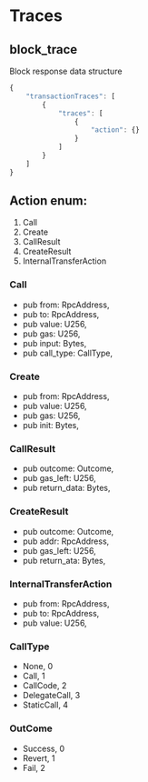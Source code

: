 # Traces

## block_trace

Block response data structure

```javascript
{
    "transactionTraces": [
        {
            "traces": [
                {
                    "action": {}
                }
            ]
        }
    ]    
}
```

## Action enum:

1. Call 
2. Create
3. CallResult
4. CreateResult
5. InternalTransferAction

### Call

* pub from: RpcAddress,
* pub to: RpcAddress,
* pub value: U256,
* pub gas: U256,
* pub input: Bytes,
* pub call_type: CallType,

### Create

* pub from: RpcAddress,
* pub value: U256,
* pub gas: U256,
* pub init: Bytes,

### CallResult

* pub outcome: Outcome,
* pub gas_left: U256,
* pub return_data: Bytes,

### CreateResult

* pub outcome: Outcome,
* pub addr: RpcAddress,
* pub gas_left: U256,
* pub return_ata: Bytes,

### InternalTransferAction

* pub from: RpcAddress,
* pub to: RpcAddress,
* pub value: U256,

### CallType

* None, 0 
* Call, 1
* CallCode, 2
* DelegateCall, 3
* StaticCall, 4

### OutCome

* Success, 0
* Revert, 1
* Fail, 2
